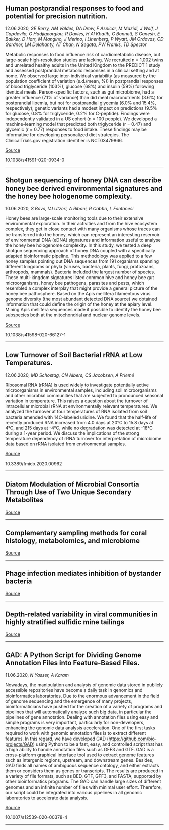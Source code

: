 ## Human postprandial responses to food and potential for precision nutrition.
 12.06.2020, _SE Berry, AM Valdes, DA Drew, F Asnicar, M Mazidi, J Wolf, J Capdevila, G Hadjigeorgiou, R Davies, H Al Khatib, C Bonnett, S Ganesh, E Bakker, D Hart, M Mangino, J Merino, I Linenberg, P Wyatt, JM Ordovas, CD Gardner, LM Delahanty, AT Chan, N Segata, PW Franks, TD Spector_


Metabolic responses to food influence risk of cardiometabolic disease, but large-scale high-resolution studies are lacking. We recruited n = 1,002 twins and unrelated healthy adults in the United Kingdom to the PREDICT 1 study and assessed postprandial metabolic responses in a clinical setting and at home. We observed large inter-individual variability (as measured by the population coefficient of variation (s.d./mean, %)) in postprandial responses of blood triglyceride (103%), glucose (68%) and insulin (59%) following identical meals. Person-specific factors, such as gut microbiome, had a greater influence (7.1% of variance) than did meal macronutrients (3.6%) for postprandial lipemia, but not for postprandial glycemia (6.0% and 15.4%, respectively); genetic variants had a modest impact on predictions (9.5% for glucose, 0.8% for triglyceride, 0.2% for C-peptide). Findings were independently validated in a US cohort (n = 100 people). We developed a machine-learning model that predicted both triglyceride (r = 0.47) and glycemic (r = 0.77) responses to food intake. These findings may be informative for developing personalized diet strategies. The ClinicalTrials.gov registration identifier is NCT03479866.

[Source](https://www.nature.com/articles/s41591-020-0934-0)

10.1038/s41591-020-0934-0

---

## Shotgun sequencing of honey DNA can describe honey bee derived environmental signatures and the honey bee hologenome complexity.
 10.06.2020, _S Bovo, VJ Utzeri, A Ribani, R Cabbri, L Fontanesi_


Honey bees are large-scale monitoring tools due to their extensive environmental exploration. In their activities and from the hive ecosystem complex, they get in close contact with many organisms whose traces can be transferred into the honey, which can represent an interesting reservoir of environmental DNA (eDNA) signatures and information useful to analyse the honey bee hologenome complexity. In this study, we tested a deep shotgun sequencing approach of honey DNA coupled with a specifically adapted bioinformatic pipeline. This methodology was applied to a few honey samples pointing out DNA sequences from 191 organisms spanning different kingdoms or phyla (viruses, bacteria, plants, fungi, protozoans, arthropods, mammals). Bacteria included the largest number of species. These multi-kingdom signatures listed common hive and honey bee gut microorganisms, honey bee pathogens, parasites and pests, which resembled a complex interplay that might provide a general picture of the honey bee pathosphere. Based on the Apis mellifera filamentous virus genome diversity (the most abundant detected DNA source) we obtained information that could define the origin of the honey at the apiary level. Mining Apis mellifera sequences made it possible to identify the honey bee subspecies both at the mitochondrial and nuclear genome levels.

[Source](https://www.nature.com/articles/s41598-020-66127-1)

10.1038/s41598-020-66127-1

---

## Low Turnover of Soil Bacterial rRNA at Low Temperatures.
 12.06.2020, _MD Schostag, CN Albers, CS Jacobsen, A Priemé_


Ribosomal RNA (rRNA) is used widely to investigate potentially active microorganisms in environmental samples, including soil microorganisms and other microbial communities that are subjected to pronounced seasonal variation in temperature. This raises a question about the turnover of intracellular microbial rRNA at environmentally relevant temperatures. We analyzed the turnover at four temperatures of RNA isolated from soil bacteria amended with 14C-labeled uridine. We found that the half-life of recently produced RNA increased from 4.0 days at 20°C to 15.8 days at 4°C, and 215 days at -4°C, while no degradation was detected at -18°C during a 1-year period. We discuss the implications of the strong temperature dependency of rRNA turnover for interpretation of microbiome data based on rRNA isolated from environmental samples.

[Source](https://doi.org/10.3389/fmicb.2020.00962)

10.3389/fmicb.2020.00962

---

## Diatom Modulation of Microbial Consortia Through Use of Two Unique Secondary Metabolites

[Source](https://doi.org/10.1101/2020.06.11.144840)

---

## Complementary sampling methods for coral histology, metabolomics, and microbiome

[Source](https://doi.org/10.1111/2041-210X.13431)

---

## Phage infection mediates inhibition of bystander bacteria

[Source](https://doi.org/10.1101/2020.05.11.077669)

---

## Depth-related variability in viral communities in highly stratified sulfidic mine tailings

[Source](https://microbiomejournal.biomedcentral.com/articles/10.1186/s40168-020-00848-3)

---

## GAD: A Python Script for Dividing Genome Annotation Files into Feature-Based Files.
 11.06.2020, _N Yasser, A Karam_


Nowadays, the manipulation and analysis of genomic data stored in publicly accessible repositories have become a daily task in genomics and bioinformatics laboratories. Due to the enormous advancement in the field of genome sequencing and the emergence of many projects, bioinformaticians have pushed for the creation of a variety of programs and pipelines that will automatically analyze such big data, in particular the pipelines of gene annotation. Dealing with annotation files using easy and simple programs is very important, particularly for non-developers, enhancing the genomic data analysis acceleration. One of the first tasks required to work with genomic annotation files is to extract different features. In this regard, we have developed GAD (https://github.com/bio-projects/GAD) using Python to be a fast, easy, and controlled script that has a high ability to handle annotation files such as GFF3 and GTF. GAD is a cross-platform graphical interface tool used to extract genome features such as intergenic regions, upstream, and downstream genes. Besides, GAD finds all names of ambiguous sequence ontology, and either extracts them or considers them as genes or transcripts. The results are produced in a variety of file formats, such as BED, GTF, GFF3, and FASTA, supported by other bioinformatics programs. The GAD can handle large sizes of different genomes and an infinite number of files with minimal user effort. Therefore, our script could be integrated into various pipelines in all genomic laboratories to accelerate data analysis.

[Source](https://link.springer.com/article/10.1007/s12539-020-00378-4)

10.1007/s12539-020-00378-4

---

